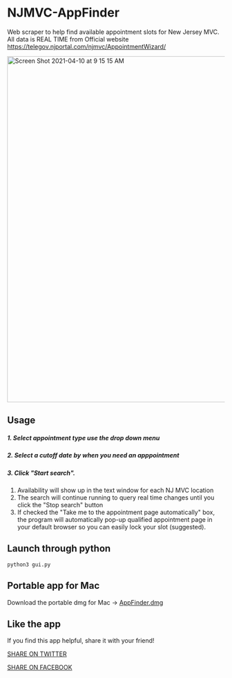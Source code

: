 # NJMVC-AppFinder
Web scraper to help find available appointment slots for New Jersey MVC.
All data is REAL TIME from Official website https://telegov.njportal.com/njmvc/AppointmentWizard/

<img width="801" alt="Screen Shot 2021-04-10 at 9 15 15 AM" src="https://user-images.githubusercontent.com/6730477/114271006-53f02000-99dd-11eb-9a68-4b72ace2da48.png">

## Usage

##### 1. Select appointment type use the drop down menu
##### 2. Select a cutoff date by when you need an apppointment
##### 3. Click "Start search".
1. Availability will show up in the text window for each NJ MVC location
2. The search will continue running to query real time changes until you click the "Stop search" button
3. If checked the "Take me to the appointment page automatically" box, the program will automatically pop-up qualified appointment page in your default browser so you can easily lock your slot (suggested).

## Launch through python

```
python3 gui.py
```
 
## Portable app for Mac

Download the portable dmg for Mac -> [AppFinder.dmg](https://github.com/yumengw/NJMVC-AppFinder/releases/tag/v1.0-Release)

## Like the app
If you find this app helpful, share it with your friend! 

[SHARE ON TWITTER](http://twitter.com/share?text=This+app+helped+me+reserve+a+spot+at+NJ+MVC&url=https://github.com/yumengw/NJMVC-AppFinder)

[SHARE ON FACEBOOK](https://www.facebook.com/sharer/sharer.php?u=https://github.com/yumengw/NJMVC-AppFinder%[title]=This+Is%2C+Google+a+search+engine)
